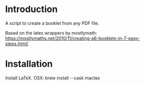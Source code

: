 # Introduction
A script to create a booklet from any PDF file.

Based on the latex wrappers by mostlymath:
https://mostlymaths.net/2010/11/creating-a6-booklets-in-7-easy-steps.html/

# Installation
Install LaTeX. OSX: brew install --cask mactex



